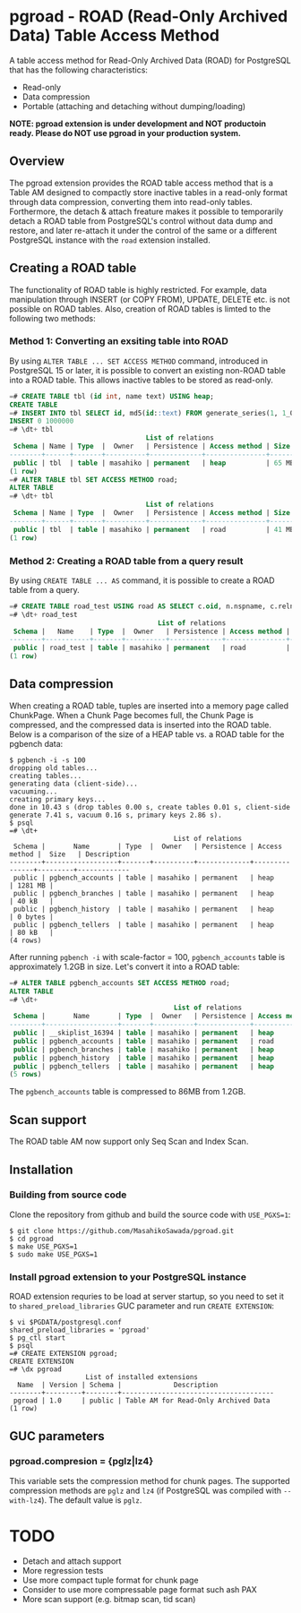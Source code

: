 # pgroad - ROAD (Read-Only Archived Data) Table Access Method

A table access method for Read-Only Archived Data (ROAD) for PostgreSQL that has the following characteristics:

- Read-only
- Data compression
- Portable (attaching and detaching without dumping/loading)

**NOTE: pgroad extension is under development and NOT productoin ready. Please do NOT use pgroad in your production system.**

## Overview

The pgroad extension provides the ROAD table access method that is a Table AM designed to compactly store inactive tables in a read-only format through data compression, converting them into read-only tables. Forthermore, the detach & attach freature makes it possible to temporarily detach a ROAD table from PostgreSQL's control without data dump and restore, and later re-attach it under the control of the same or a different PostgreSQL instance with the `road` extension installed.

## Creating a ROAD table

The functionality of ROAD table is highly restricted. For example, data manipulation through INSERT (or COPY FROM), UPDATE, DELETE etc. is not possible on ROAD tables. Also, creation of ROAD tables is limted to the following two methods:

### Method 1: Converting an exsiting table into ROAD

By using `ALTER TABLE ... SET ACCESS METHOD` command, introduced in PostgreSQL 15 or later, it is possible to convert an existing non-ROAD table into a ROAD table. This allows inactive tables to be stored as read-only.

```sql
=# CREATE TABLE tbl (id int, name text) USING heap;
CREATE TABLE
=# INSERT INTO tbl SELECT id, md5(id::text) FROM generate_series(1, 1_000_000) id; -- load data to tbl
INSERT 0 1000000
=# \dt+ tbl
                                  List of relations
 Schema | Name | Type  |  Owner   | Persistence | Access method | Size  | Description
--------+------+-------+----------+-------------+---------------+-------+-------------
 public | tbl  | table | masahiko | permanent   | heap          | 65 MB |
(1 row)
=# ALTER TABLE tbl SET ACCESS METHOD road;
ALTER TABLE
=# \dt+ tbl
                                  List of relations
 Schema | Name | Type  |  Owner   | Persistence | Access method | Size  | Description
--------+------+-------+----------+-------------+---------------+-------+-------------
 public | tbl  | table | masahiko | permanent   | road          | 41 MB |
(1 row)
```

### Method 2: Creating a ROAD table from a query result

By using `CREATE TABLE ... AS` command, it is possible to create a ROAD table from a query.

```sql
=# CREATE TABLE road_test USING road AS SELECT c.oid, n.nspname, c.relname FROM pg_class c JOIN pg_namespace n ON c.relnamespace = n.oid;
=# \dt+ road_test
                                     List of relations
 Schema |   Name    | Type  |  Owner   | Persistence | Access method | Size  | Description
--------+-----------+-------+----------+-------------+---------------+-------+-------------
 public | road_test | table | masahiko | permanent   | road          | 24 kB |
(1 row)
```

## Data compression

When creating a ROAD table, tuples are inserted into a memory page called ChunkPage. When a Chunk Page becomes full, the Chunk Page is compressed, and the compressed data is inserted into the ROAD table. Below is a comparison of the size of a HEAP table vs. a ROAD table for the pgbench data:

```
$ pgbench -i -s 100
dropping old tables...
creating tables...
generating data (client-side)...
vacuuming...
creating primary keys...
done in 10.43 s (drop tables 0.00 s, create tables 0.01 s, client-side generate 7.41 s, vacuum 0.16 s, primary keys 2.86 s).
$ psql
=# \dt+
                                         List of relations
 Schema |       Name       | Type  |  Owner   | Persistence | Access method |  Size   | Description
--------+------------------+-------+----------+-------------+---------------+---------+-------------
 public | pgbench_accounts | table | masahiko | permanent   | heap          | 1281 MB |
 public | pgbench_branches | table | masahiko | permanent   | heap          | 40 kB   |
 public | pgbench_history  | table | masahiko | permanent   | heap          | 0 bytes |
 public | pgbench_tellers  | table | masahiko | permanent   | heap          | 80 kB   |
(4 rows)
```

After running `pgbench -i` with scale-factor = 100, `pgbench_accounts` table is approximately 1.2GB in size. Let's convert it into a ROAD table:

```sql
=# ALTER TABLE pgbench_accounts SET ACCESS METHOD road;
ALTER TABLE
=# \dt+
                                         List of relations
 Schema |       Name       | Type  |  Owner   | Persistence | Access method |  Size   | Description
--------+------------------+-------+----------+-------------+---------------+---------+-------------
 public | __skiplist_16394 | table | masahiko | permanent   | heap          | 1768 kB |
 public | pgbench_accounts | table | masahiko | permanent   | road          | 86 MB   |
 public | pgbench_branches | table | masahiko | permanent   | heap          | 40 kB   |
 public | pgbench_history  | table | masahiko | permanent   | heap          | 0 bytes |
 public | pgbench_tellers  | table | masahiko | permanent   | heap          | 80 kB   |
(5 rows)
```

The `pgbench_accounts` table is compressed to 86MB from 1.2GB.

## Scan support

The ROAD table AM now support only Seq Scan and Index Scan.

## Installation

### Building from source code

Clone the repository from github and build the source code with `USE_PGXS=1`:

```
$ git clone https://github.com/MasahikoSawada/pgroad.git
$ cd pgroad
$ make USE_PGXS=1
$ sudo make USE_PGXS=1
```

### Install pgroad extension to your PostgreSQL instance

ROAD extension requries to be load at server startup, so you need to set it to `shared_preload_libraries` GUC parameter and run `CREATE EXTENSION`:

```
$ vi $PGDATA/postgresql.conf
shared_preload_libraries = 'pgroad'
$ pg_ctl start
$ psql
=# CREATE EXTENSION pgroad;
CREATE EXTENSION
=# \dx pgroad
                   List of installed extensions
  Name  | Version | Schema |             Description
--------+---------+--------+--------------------------------------
 pgroad | 1.0     | public | Table AM for Read-Only Archived Data
(1 row)
```

## GUC parameters

### pgroad.compresion = {pglz|lz4}

This variable sets the compression method for chunk pages. The supported compression methods are `pglz` and `lz4` (if PostgreSQL was compiled with `--with-lz4`). The default value is `pglz`.

# TODO

- Detach and attach support
- More regression tests
- Use more compact tuple format for chunk page
- Consider to use more compressable page format such ash PAX
- More scan support (e.g. bitmap scan, tid scan)
